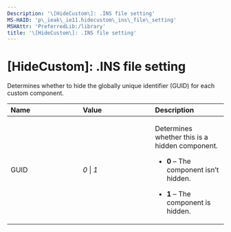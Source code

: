 ```yaml
---
Description: '\[HideCustom\]: .INS file setting'
MS-HAID: 'p\_ieak\_ie11.hidecustom\_ins\_file\_setting'
MSHAttr: 'PreferredLib:/library'
title: '\[HideCustom\]: .INS file setting'
---
```


# \[HideCustom\]: .INS file setting


Determines whether to hide the globally unique identifier (GUID) for each custom component.

<table>
<colgroup>
<col width="33%" />
<col width="33%" />
<col width="33%" />
</colgroup>
<thead>
<tr class="header">
<th align="left">Name</th>
<th align="left">Value</th>
<th align="left">Description</th>
</tr>
</thead>
<tbody>
<tr class="odd">
<td align="left"><p>GUID</p></td>
<td align="left"><p><em>0</em> | <em>1</em></p></td>
<td align="left"><p>Determines whether this is a hidden component.</p>
<ul>
<li><p><strong>0</strong> – The component isn’t hidden.</p></li>
<li><p><strong>1</strong> – The component is hidden.</p></li>
</ul></td>
</tr>
</tbody>
</table>

 

 

 



